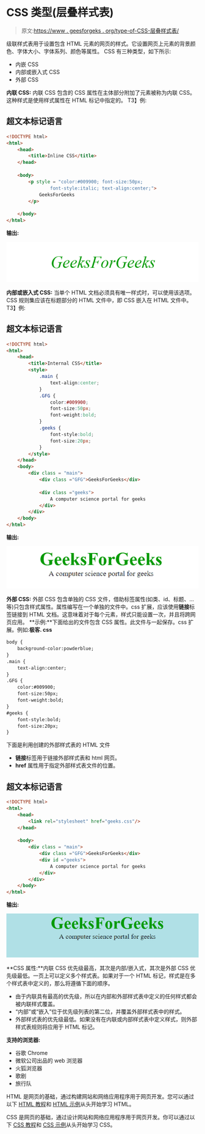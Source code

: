 # CSS 类型(层叠样式表)

> 原文:[https://www . geesforgeks . org/type-of-CSS-层叠样式表/](https://www.geeksforgeeks.org/types-of-css-cascading-style-sheet/)

级联样式表用于设置包含 HTML 元素的网页的样式。它设置网页上元素的背景颜色、字体大小、字体系列、颜色等属性。
CSS 有三种类型，如下所示:

*   内嵌 CSS
*   内部或嵌入式 CSS
*   外部 CSS

**内联 CSS:** 内联 CSS 包含的 CSS 属性在主体部分附加了元素被称为内联 CSS。这种样式是使用样式属性在 HTML 标记中指定的。
T3】例:

## 超文本标记语言

```html
<!DOCTYPE html>
<html>
    <head>
        <title>Inline CSS</title>
    </head>

    <body>
        <p style = "color:#009900; font-size:50px;
                font-style:italic; text-align:center;">
            GeeksForGeeks
        </p>

    </body>
</html>         
```

**输出:**

![inline CSS property example](img/9524fbc70d2caca84ed8fdfa76eb00a4.png)

**内部或嵌入式 CSS:** 当单个 HTML 文档必须具有唯一样式时，可以使用该选项。CSS 规则集应该在标题部分的 HTML 文件中，即 CSS 嵌入在 HTML 文件中。
T3】例:

## 超文本标记语言

```html
<!DOCTYPE html>
<html>
    <head>
        <title>Internal CSS</title>
        <style>
            .main {
                text-align:center; 
            }
            .GFG {
                color:#009900;
                font-size:50px;
                font-weight:bold;
            }
            .geeks {
                font-style:bold;
                font-size:20px;
            }
        </style>
    </head>
    <body>
        <div class = "main">
            <div class ="GFG">GeeksForGeeks</div>

            <div class ="geeks">
                A computer science portal for geeks
            </div>
        </div>
    </body>
</html>              
```

**输出:**

![embeded css](img/f940b70fa78ef784737ed3b57f2cedeb.png)

**外部 CSS:** 外部 CSS 包含单独的 CSS 文件，借助标签属性(如类、id、标题、…等)只包含样式属性。属性编写在一个单独的文件中。css 扩展，应该使用**链接**标签链接到 HTML 文档。这意味着对于每个元素，样式只能设置一次，并且将跨网页应用。
**示例:**下面给出的文件包含 CSS 属性。此文件与一起保存。css 扩展。例如:**极客. css**

```html
body {
    background-color:powderblue;
}
.main {
    text-align:center;   
}
.GFG {
    color:#009900;
    font-size:50px;
    font-weight:bold;
}
#geeks {
    font-style:bold;
    font-size:20px;
}
```

下面是利用创建的外部样式表的 HTML 文件

*   **链接**标签用于链接外部样式表和 html 网页。
*   **href** 属性用于指定外部样式表文件的位置。

## 超文本标记语言

```html
<!DOCTYPE html>
<html>
    <head>
        <link rel="stylesheet" href="geeks.css"/>
    </head>

    <body>
        <div class = "main">
            <div class ="GFG">GeeksForGeeks</div>
            <div id ="geeks">
                A computer science portal for geeks
            </div>
        </div>
    </body>
</html>
```

**输出:**

![external css](img/caa209e5929aa25e6c8edc980cf80c87.png)

**CSS 属性:**内联 CSS 优先级最高，其次是内部/嵌入式，其次是外部 CSS 优先级最低。一页上可以定义多个样式表。如果对于一个 HTML 标记，样式是在多个样式表中定义的，那么将遵循下面的顺序。

*   由于内联具有最高的优先级，所以在内部和外部样式表中定义的任何样式都会被内联样式覆盖。
*   “内部”或“嵌入”位于优先级列表的第二位，并覆盖外部样式表中的样式。
*   外部样式表的优先级最低。如果没有在内联或内部样式表中定义样式，则外部样式表规则将应用于 HTML 标记。

**支持的浏览器:**

*   谷歌 Chrome
*   微软公司出品的 web 浏览器
*   火狐浏览器
*   歌剧
*   旅行队

HTML 是网页的基础，通过构建网站和网络应用程序用于网页开发。您可以通过以下 [HTML 教程](https://www.geeksforgeeks.org/html-tutorials/)和 [HTML 示例](https://www.geeksforgeeks.org/html-examples/)从头开始学习 HTML。

CSS 是网页的基础，通过设计网站和网络应用程序用于网页开发。你可以通过以下 [CSS 教程](https://www.geeksforgeeks.org/css-tutorials/)和 [CSS 示例](https://www.geeksforgeeks.org/css-examples/)从头开始学习 CSS。